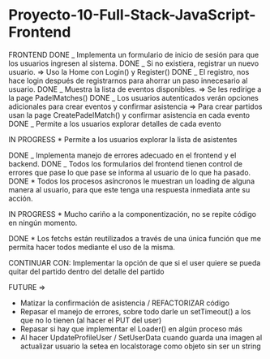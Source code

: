 # Proyecto-10-Full-Stack-JavaScript-Frontend

FRONTEND
DONE _ Implementa un formulario de inicio de sesión para que los usuarios ingresen al sistema.
DONE _ Si no existiera, registrar un nuevo usuario.
=> Uso la Home con Login() y Register()
DONE _ El registro, nos hace login después de registrarnos para ahorrar un paso innecesario al usuario.
DONE _ Muestra la lista de eventos disponibles.
=> Se les redirige a la page PadelMatches()
DONE _ Los usuarios autenticados verán opciones adicionales para crear eventos y confirmar asistencia
=> Para crear partidos usan la page CreatePadelMatch() y confirmar asistencia en cada evento
DONE _ Permite a los usuarios explorar detalles de cada evento

IN PROGRESS \* Permite a los usuarios explorar la lista de asistentes

DONE _ Implementa manejo de errores adecuado en el frontend y el backend.
DONE _ Todos los formularios del frontend tienen control de errores que pase lo que pase se informa al usuario de lo que ha pasado.
DONE \* Todos los procesos asíncronos le muestran un loading de alguna manera al usuario, para que este tenga una respuesta inmediata ante su acción.

IN PROGRESS \* Mucho cariño a la componentización, no se repite código en ningún momento.

DONE \* Los fetchs están reutilizados a través de una única función que me permita hacer todos mediante el uso de la misma.

CONTINUAR CON:
Implementar la opción de que si el user quiere se pueda quitar del partido dentro del detalle del partido

FUTURE =>

-   Matizar la confirmación de asistencia / REFACTORIZAR código
-   Repasar el manejo de errores, sobre todo darle un setTimeout() a los que no lo tienen (al hacer el PUT del user)
-   Repasar si hay que implementar el Loader() en algún proceso más
-   Al hacer UpdateProfileUser / SetUserData cuando guarda una imagen al actualizar usuario la setea en localstorage como objeto sin ser un string
